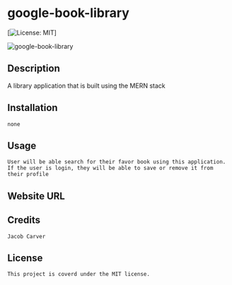 # google-book-library

[![License: MIT](https://img.shields.io/badge/License-MIT-yellow.svg)]

![google-book-library]()


## Description
    
   A library application that is built using the MERN stack

## Installation
    
    none

 ## Usage

    User will be able search for their favor book using this application. If the user is login, they will be able to save or remove it from their profile

## Website URL

    

## Credits

    Jacob Carver

## License

    This project is coverd under the MIT license.